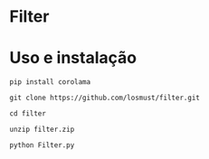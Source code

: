 # Filter 

# Uso e instalação
```
pip install corolama
```
```
git clone https://github.com/losmust/filter.git
```
```
cd filter
```
```
unzip filter.zip
```
```
python Filter.py

